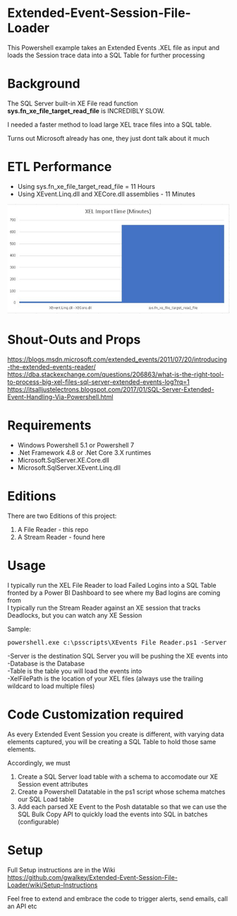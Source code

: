 # Extended-Event-Session-File-Loader
This Powershell example takes an Extended Events .XEL file as input and loads the Session trace data into a SQL Table for further processing

# Background
The SQL Server built-in XE File read function <b>sys.fn_xe_file_target_read_file</b> is INCREDIBLY SLOW.

I needed a faster method to load large XEL trace files into a SQL table.

Turns out Microsoft already has one, they just dont talk about it much

# ETL Performance
* Using sys.fn_xe_file_target_read_file = 11 Hours
* Using XEvent.Linq.dll and XECore.dll assemblies - 11 Minutes

![alt text](https://raw.githubusercontent.com/gwalkey/SSAS_DW_Logins/master/Import_Library_Comparison.jpg)

# Shout-Outs and Props
https://blogs.msdn.microsoft.com/extended_events/2011/07/20/introducing-the-extended-events-reader/
https://dba.stackexchange.com/questions/206863/what-is-the-right-tool-to-process-big-xel-files-sql-server-extended-events-log?rq=1
https://itsalljustelectrons.blogspot.com/2017/01/SQL-Server-Extended-Event-Handling-Via-Powershell.html

  
# Requirements
* Windows Powershell 5.1 or Powershell 7
* .Net Framework 4.8 or .Net Core 3.X runtimes
* Microsoft.SqlServer.XE.Core.dll
* Microsoft.SqlServer.XEvent.Linq.dll

# Editions
There are two Editions of this project:
1) A File Reader - this repo
2) A Stream Reader - found here

# Usage
I typically run the XEL File Reader to load Failed Logins into a SQL Table fronted by a Power BI Dashboard to see where my Bad logins are coming from<br>
I typically run the Stream Reader against an XE session that tracks Deadlocks, but you can watch any XE Session

Sample:
<pre>
powershell.exe c:\psscripts\XEvents_File_Reader.ps1 -Server 'localhost' -Database 'FailedLogins' - Table 'XE_Load' -XELFilePath 'c:\traces\XE_Faled_Logins*.xel'
</pre>

-Server is the destination SQL Server you will be pushing the XE events into<br>
-Database is the Database<br>
-Table is the table you will load the events into<br>
-XelFilePath is the location of your XEL files (always use the trailing wildcard to load multiple files)

# Code Customization required
As every Extended Event Session you create is different, with varying data elements captured, you will be creating a SQL Table to hold those same elements.

Accordingly, we must 
1) Create a SQL Server load table with a schema to accomodate our XE Session event attributes
2) Create a Powershell Datatable in the ps1 script whose schema matches our SQL Load table
3) Add each parsed XE Event to the Posh datatable so that we can use the SQL Bulk Copy API to quickly load the events into SQL in batches (configurable)

# Setup
Full Setup instructions are in the Wiki<br>
https://github.com/gwalkey/Extended-Event-Session-File-Loader/wiki/Setup-Instructions

Feel free to extend and embrace the code to trigger alerts, send emails, call an API etc

